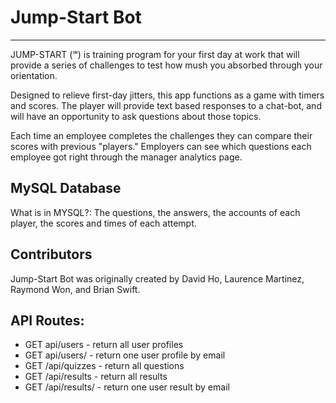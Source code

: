 # Jump-Start Bot

<hr>

JUMP-START (℠) is training program for your first day at work that will provide a series of challenges to test how mush you absorbed through your orientation.

Designed to relieve first-day jitters, this app functions as a game with timers and scores. The player will provide text based responses to a chat-bot, and will have an opportunity to ask questions about those topics.

Each time an employee completes the challenges they can compare their scores with previous "players." Employers can see which questions each employee got right through the manager analytics page.

## MySQL Database
What is in MYSQL?: The questions, the answers, the accounts of each player, the scores and times of each attempt.

## Contributors

Jump-Start Bot was originally created by David Ho, Laurence Martinez, Raymond Won, and Brian Swift.


## API Routes:

* GET api/users - return all user profiles
* GET api/users/<email>   - return one user profile by email
* GET /api/quizzes - return all questions
* GET /api/results - return all results
* GET /api/results/<email> - return one user result by email
